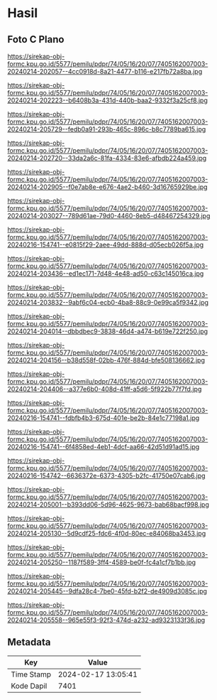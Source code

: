 # Hasil

## Foto C Plano

https://sirekap-obj-formc.kpu.go.id/5577/pemilu/pdpr/74/05/16/20/07/7405162007003-20240214-202057--4cc0918d-8a21-4477-b116-e217fb72a8ba.jpg

https://sirekap-obj-formc.kpu.go.id/5577/pemilu/pdpr/74/05/16/20/07/7405162007003-20240214-202223--b6408b3a-431d-440b-baa2-9332f3a25cf8.jpg

https://sirekap-obj-formc.kpu.go.id/5577/pemilu/pdpr/74/05/16/20/07/7405162007003-20240214-205729--fedb0a91-293b-465c-896c-b8c7789ba615.jpg

https://sirekap-obj-formc.kpu.go.id/5577/pemilu/pdpr/74/05/16/20/07/7405162007003-20240214-202720--33da2a6c-81fa-4334-83e6-afbdb224a459.jpg

https://sirekap-obj-formc.kpu.go.id/5577/pemilu/pdpr/74/05/16/20/07/7405162007003-20240214-202905--f0e7ab8e-e676-4ae2-b460-3d16765929be.jpg

https://sirekap-obj-formc.kpu.go.id/5577/pemilu/pdpr/74/05/16/20/07/7405162007003-20240214-203027--789d61ae-79d0-4460-8eb5-d48467254329.jpg

https://sirekap-obj-formc.kpu.go.id/5577/pemilu/pdpr/74/05/16/20/07/7405162007003-20240216-154741--e0815f29-2aee-49dd-888d-d05ecb026f5a.jpg

https://sirekap-obj-formc.kpu.go.id/5577/pemilu/pdpr/74/05/16/20/07/7405162007003-20240214-203436--ed1ec171-7d48-4e48-ad50-c63c145016ca.jpg

https://sirekap-obj-formc.kpu.go.id/5577/pemilu/pdpr/74/05/16/20/07/7405162007003-20240214-203832--9abf6c04-ecb0-4ba8-88c9-0e99ca5f9342.jpg

https://sirekap-obj-formc.kpu.go.id/5577/pemilu/pdpr/74/05/16/20/07/7405162007003-20240214-204014--dbbdbec9-3838-46d4-a474-b619e722f250.jpg

https://sirekap-obj-formc.kpu.go.id/5577/pemilu/pdpr/74/05/16/20/07/7405162007003-20240214-204156--b38d558f-02bb-476f-884d-bfe508136662.jpg

https://sirekap-obj-formc.kpu.go.id/5577/pemilu/pdpr/74/05/16/20/07/7405162007003-20240214-204406--a377e6b0-408d-41ff-a5d6-5f922b77f7fd.jpg

https://sirekap-obj-formc.kpu.go.id/5577/pemilu/pdpr/74/05/16/20/07/7405162007003-20240216-154741--fdbfb4b3-675d-401e-be2b-84e1c77198a1.jpg

https://sirekap-obj-formc.kpu.go.id/5577/pemilu/pdpr/74/05/16/20/07/7405162007003-20240216-154741--6f4858ed-4eb1-4dcf-aa66-42d51d91ad15.jpg

https://sirekap-obj-formc.kpu.go.id/5577/pemilu/pdpr/74/05/16/20/07/7405162007003-20240216-154742--6636372e-6373-4305-b2fc-41750e07cab6.jpg

https://sirekap-obj-formc.kpu.go.id/5577/pemilu/pdpr/74/05/16/20/07/7405162007003-20240214-205001--b393dd06-5d96-4625-9673-bab68bacf998.jpg

https://sirekap-obj-formc.kpu.go.id/5577/pemilu/pdpr/74/05/16/20/07/7405162007003-20240214-205130--5d9cdf25-fdc6-4f0d-80ec-e84068ba3453.jpg

https://sirekap-obj-formc.kpu.go.id/5577/pemilu/pdpr/74/05/16/20/07/7405162007003-20240214-205250--1187f589-3ff4-4589-be0f-fc4a1cf7b1bb.jpg

https://sirekap-obj-formc.kpu.go.id/5577/pemilu/pdpr/74/05/16/20/07/7405162007003-20240214-205445--9dfa28c4-7be0-45fd-b2f2-de4909d3085c.jpg

https://sirekap-obj-formc.kpu.go.id/5577/pemilu/pdpr/74/05/16/20/07/7405162007003-20240214-205558--965e55f3-92f3-474d-a232-ad9323133f36.jpg


## Metadata

| Key        | Value               |
| ---------- | ------------------- |
| Time Stamp | 2024-02-17 13:05:41 |
| Kode Dapil | 7401                |



